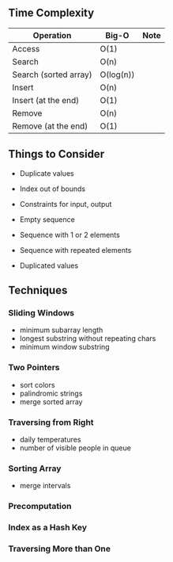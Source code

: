 ## Time Complexity

| Operation             | Big-O     | Note |
| --------------------- | --------- | ---- |
| Access                | O(1)      |      |
| Search                | O(n)      |      |
| Search (sorted array) | O(log(n)) |      |
| Insert                | O(n)      |      |
| Insert (at the end)   | O(1)      |      |
| Remove                | O(n)      |      |
| Remove (at the end)   | O(1)      |      |

## Things to Consider

- Duplicate values
- Index out of bounds
- Constraints for input, output

- Empty sequence
- Sequence with 1 or 2 elements
- Sequence with repeated elements
- Duplicated values

## Techniques

### Sliding Windows

- minimum subarray length
- longest substring without repeating chars
- minimum window substring

### Two Pointers

- sort colors
- palindromic strings
- merge sorted array

### Traversing from Right

- daily temperatures
- number of visible people in queue

### Sorting Array

- merge intervals

### Precomputation

### Index as a Hash Key

### Traversing More than One
